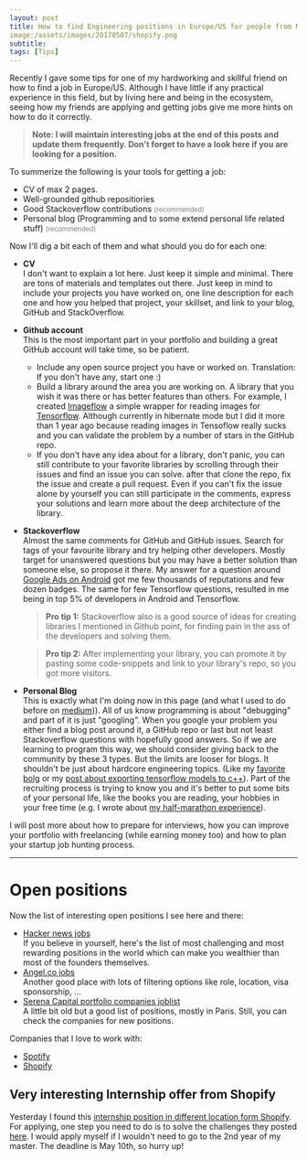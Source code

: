 ```yaml
---
layout: post
title: How to find Engineering positions in Europe/US for people from MENA + interesting positions
image:/assets/images/20170507/shopify.png
subtitle:
tags: [Tips]
---
```


<style type="text/css">
  .gray {
    color: gray;
  }
</style>

Recently I gave some tips for one of my hardworking and skillful friend on how to find a job in Europe/US. Although I have little if any practical experience in this field, but by living here and being in the ecosystem, seeing how my friends are applying and getting jobs give me more hints on how to do it correctly.

> **Note: I will maintain interesting jobs at the end of this posts and update them frequently. Don't forget to have a look here if you are looking for a position.**

To summerize the following is your tools for getting a job:

- CV of max 2 pages.
- Well-grounded github repositiories
- Good Stackoverflow contributions <small class="gray"> (recommended) </small>
- Personal blog (Programming and to some extend personal life related stuff) <small class="gray"> (recommended) </small>

Now I'll dig a bit each of them and what should you do for each one:

- **CV** <br>
  I don't want to explain a lot here. Just keep it simple and minimal. There are tons of materials and templates out there. Just keep in mind to include your projects you have worked on, one line description for each one and how you helped that project, your skillset, and link to your blog, GitHub and StackOverflow.
- **Github account** <br>
  <amp-img width="600" height="80" layout="responsive" src="/assets/images/20170507/imageflow.png"></amp-img>
  This is the most important part in your portfolio and building a great GitHub account will take time, so be patient. <br>
  - Include any open source project you have or worked on. Translation: If you don't have any, start one :)
  - Build a library around the area you are working on. A library that you wish it was there or has better features than others. For example, I created [Imageflow](https://github.com/HamedMP/ImageFlow) a simple wrapper for reading images for [Tensorflow](https://tensorflow.org). Although currently in hibernate mode but I did it more than 1 year ago because reading images in Tensoflow really sucks and you can validate the problem by a number of stars in the GitHub repo.
  - If you don't have any idea about for a library, don't panic, you can still contribute to your favorite libraries by scrolling through their issues and find an issue you can solve. after that clone the repo, fix the issue and create a pull request. Even if you can't fix the issue alone by yourself you can still participate in the comments, express your solutions and learn more about the deep architecture of the library.
- **Stackoverflow** <br>
  <amp-img width="600" height="300" layout="responsive" src="/assets/images/20170507/stackoverflow.png"></amp-img>
  Almost the same comments for GitHub and GitHub issues. Search for tags of your favourite library and try helping other developers. Mostly target for unanswered questions but you may have a better solution than someone else, so propose it there. My answer for a question around [Google Ads on Android](http://stackoverflow.com/questions/23337802/ad-size-and-ad-unit-id-must-be-set-before-loadad-is-called/23980933#23980933) got me few thousands of reputations and few dozen badges. The same for few Tensorflow questions, resulted in me being in top 5% of developers in Android and Tensorflow. <br>
  > **Pro tip 1:**  Stackoverflow also is a good source of ideas for creating libraries I mentioned in Github point, for finding pain in the ass of the developers and solving them.

  > **Pro tip 2:** After implementing your library, you can promote it by pasting some code-snippets and link to your library's repo, so you got more visitors.
- **Personal Blog** <br>
  <amp-img width="600" height="60" layout="responsive" src="/assets/images/20170507/medium.png"></amp-img>
  This is exactly what I'm doing now in this page (and what I used to do before on [medium](https://medium.com/@hamedmp))). All of us know programming is about "debugging" and part of it is just "googling". When you google your problem you either find a blog post around it, a GitHub repo or last but not least Stackoverflow questions with hopefully good answers. So if we are learning to program this way, we should consider giving back to the community by these 3 types. But the limits are looser for blogs. It shouldn't be just about hardcore engineering topics. (Like my [favorite bolg](http://colah.github.io) or my [post about exporting tensorflow models to c++](https://medium.com/@hamedmp/exporting-trained-tensorflow-models-to-c-the-right-way-cf24b609d183)). Part of the recruiting process is trying to know you and it's better to put some bits of your personal life, like the books you are reading, your hobbies in your free time (e.g. I wrote about [my half-marathon experience](https://medium.com/@hamedmp/what-i-learnt-by-training-for-marathon-1f2090c9adb6)).

I will post more about how to prepare for interviews, how you can improve your portfolio with freelancing (while earning money too) and how to plan your startup job hunting process.

---

# Open positions
Now the list of interesting open positions I see here and there:

- [Hacker news jobs](https://news.ycombinator.com/jobs) <br>
  If you believe in yourself, here's the list of most challenging and most rewarding positions in the world which can make you wealthier than most of the founders themselves.
- [Angel.co jobs](https://angel.co/jobs) <br>
  Another good place with lots of filtering options like role, location, visa sponsorship, ...
- [Serena Capital portfolio companies joblist](https://blog.serenacapital.com/147-awesome-jobs-at-serena-capital-c06e62dfb3b4) <br>
  A little bit old but a good list of positions, mostly in Paris. Still, you can check the companies for new positions.

Companies that I love to work with:
- [Spotify](https://www.spotifyjobs.com/search-jobs/#category=software-engineering)
- [Shopify](https://www.shopify.com/careers)

## Very interesting Internship offer from Shopify
<amp-img width="600" height="300" layout="responsive" src="/assets/images/20170507/shopify.png"></amp-img>
Yesterday I found this [internship position in different location form Shopify](https://www.shopify.com/careers/developer-intern-fall-2017-af6eb8).
For applying, one step you need to do is to solve the challenges they posted [here](https://docs.google.com/document/d/1PqR2Hc-aDpnYSXFWwQVKEZ03c8PV_iBZDcnfgUxp7Sk/edit). I would apply myself if I wouldn't need to go to the 2nd year of my master. The deadline is May 10th, so hurry up!
